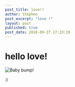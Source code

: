 ```yaml
---
post_title: love!!
author: Stephen
post_excerpt: "love !"
layout: post 
published: true
post_date: 2018-09-27 17:23:19
---
```


# hello love! 

![Baby bump!](https://github.com/sdzentner/blog_test/raw/master/pics/babybump.jpg)

:)


